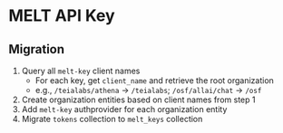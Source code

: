 # MELT API Key

## Migration

1. Query all `melt-key` client names
    - For each key, get `client_name` and retrieve the root organization
    - e.g., `/teialabs/athena` -> `/teialabs`; `/osf/allai/chat` -> `/osf`
2. Create organization entities based on client names from step 1
3. Add `melt-key` authprovider for each organization entity
4. Migrate `tokens` collection to `melt_keys` collection

